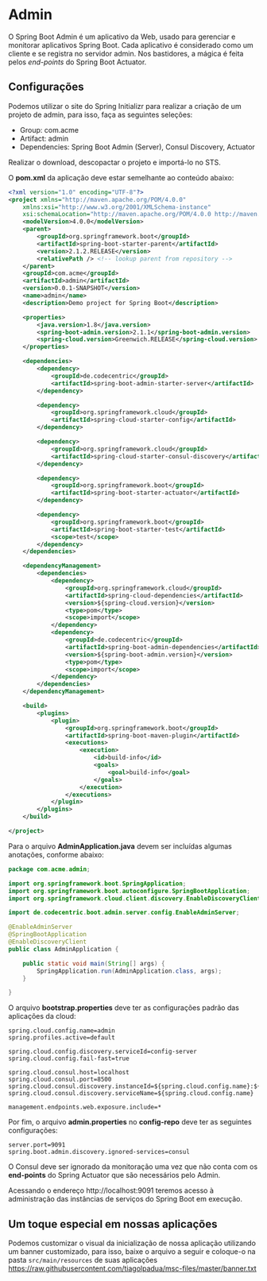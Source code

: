 # Admin

O Spring Boot Admin é um aplicativo da Web, usado para gerenciar e monitorar aplicativos Spring Boot. Cada aplicativo é considerado como um cliente e se registra no servidor admin. Nos bastidores, a mágica é feita pelos *end-points* do Spring Boot Actuator.

## Configurações

Podemos utilizar o site do Spring Initializr para realizar a criação de um projeto de admin, para isso, faça as seguintes seleções:

- Group: com.acme
- Artifact: admin
- Dependencies: Spring Boot Admin (Server), Consul Discovery, Actuator

Realizar o download, descopactar o projeto e importá-lo no STS.

O **pom.xml** da aplicação deve estar semelhante ao conteúdo abaixo:

```xml
<?xml version="1.0" encoding="UTF-8"?>
<project xmlns="http://maven.apache.org/POM/4.0.0"
	xmlns:xsi="http://www.w3.org/2001/XMLSchema-instance"
	xsi:schemaLocation="http://maven.apache.org/POM/4.0.0 http://maven.apache.org/xsd/maven-4.0.0.xsd">
	<modelVersion>4.0.0</modelVersion>
	<parent>
		<groupId>org.springframework.boot</groupId>
		<artifactId>spring-boot-starter-parent</artifactId>
		<version>2.1.2.RELEASE</version>
		<relativePath /> <!-- lookup parent from repository -->
	</parent>
	<groupId>com.acme</groupId>
	<artifactId>admin</artifactId>
	<version>0.0.1-SNAPSHOT</version>
	<name>admin</name>
	<description>Demo project for Spring Boot</description>

	<properties>
		<java.version>1.8</java.version>
		<spring-boot-admin.version>2.1.1</spring-boot-admin.version>
		<spring-cloud.version>Greenwich.RELEASE</spring-cloud.version>
	</properties>

	<dependencies>
		<dependency>
			<groupId>de.codecentric</groupId>
			<artifactId>spring-boot-admin-starter-server</artifactId>
		</dependency>

		<dependency>
			<groupId>org.springframework.cloud</groupId>
			<artifactId>spring-cloud-starter-config</artifactId>
		</dependency>

		<dependency>
			<groupId>org.springframework.cloud</groupId>
			<artifactId>spring-cloud-starter-consul-discovery</artifactId>
		</dependency>

		<dependency>
			<groupId>org.springframework.boot</groupId>
			<artifactId>spring-boot-starter-actuator</artifactId>
		</dependency>

		<dependency>
			<groupId>org.springframework.boot</groupId>
			<artifactId>spring-boot-starter-test</artifactId>
			<scope>test</scope>
		</dependency>
	</dependencies>

	<dependencyManagement>
		<dependencies>
			<dependency>
				<groupId>org.springframework.cloud</groupId>
				<artifactId>spring-cloud-dependencies</artifactId>
				<version>${spring-cloud.version}</version>
				<type>pom</type>
				<scope>import</scope>
			</dependency>
			<dependency>
				<groupId>de.codecentric</groupId>
				<artifactId>spring-boot-admin-dependencies</artifactId>
				<version>${spring-boot-admin.version}</version>
				<type>pom</type>
				<scope>import</scope>
			</dependency>
		</dependencies>
	</dependencyManagement>

	<build>
		<plugins>
			<plugin>
				<groupId>org.springframework.boot</groupId>
				<artifactId>spring-boot-maven-plugin</artifactId>
				<executions>
					<execution>
						<id>build-info</id>
						<goals>
							<goal>build-info</goal>
						</goals>
					</execution>
				</executions>
			</plugin>
		</plugins>
	</build>

</project>
```

Para o arquivo **AdminApplication.java** devem ser incluídas algumas anotações, conforme abaixo:

```java
package com.acme.admin;

import org.springframework.boot.SpringApplication;
import org.springframework.boot.autoconfigure.SpringBootApplication;
import org.springframework.cloud.client.discovery.EnableDiscoveryClient;

import de.codecentric.boot.admin.server.config.EnableAdminServer;

@EnableAdminServer
@SpringBootApplication
@EnableDiscoveryClient
public class AdminApplication {

	public static void main(String[] args) {
		SpringApplication.run(AdminApplication.class, args);
	}

}
```

O arquivo **bootstrap.properties** deve ter as configurações padrão das aplicações da cloud:

```
spring.cloud.config.name=admin
spring.profiles.active=default

spring.cloud.config.discovery.serviceId=config-server
spring.cloud.config.fail-fast=true

spring.cloud.consul.host=localhost
spring.cloud.consul.port=8500
spring.cloud.consul.discovery.instanceId=${spring.cloud.config.name}:${random.value}
spring.cloud.consul.discovery.serviceName=${spring.cloud.config.name}

management.endpoints.web.exposure.include=*
```

Por fim, o arquivo **admin.properties** no **config-repo** deve ter as seguintes configurações:

```
server.port=9091
spring.boot.admin.discovery.ignored-services=consul
```

O Consul deve ser ignorado da monitoração uma vez que não conta com os **end-points** do Spring Actuator que são necessários pelo Admin.

Acessando o endereço http://localhost:9091 teremos acesso à administração das instâncias de serviços do Spring Boot em execução.

## Um toque especial em nossas aplicações

Podemos customizar o visual da inicialização de nossa aplicação utilizando um banner customizado, para isso, baixe o arquivo a seguir e coloque-o na pasta `src/main/resources` de suas aplicações https://raw.githubusercontent.com/tiagolpadua/msc-files/master/banner.txt
